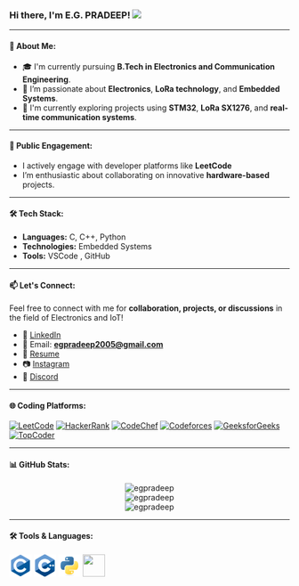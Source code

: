 ### Hi there, I'm E.G. PRADEEP! <img src="https://raw.githubusercontent.com/MartinHeinz/MartinHeinz/master/wave.gif" width="30px">

---

#### 🚀 About Me:

- 🎓 I'm currently pursuing **B.Tech in Electronics and Communication Engineering**.
- 🔬 I’m passionate about **Electronics**, **LoRa technology**, and **Embedded Systems**.
- 🤝 I'm currently exploring projects using **STM32**, **LoRa SX1276**, and **real-time communication systems**.

---

#### 🎤 Public Engagement:

- I actively engage with developer platforms like **LeetCode**
- I’m enthusiastic about collaborating on innovative **hardware-based** projects.

---

#### 🛠️ Tech Stack:

- **Languages:** C, C++, Python
- **Technologies:** Embedded Systems
- **Tools:** VSCode , GitHub


---

#### 📫 Let's Connect:

Feel free to connect with me for **collaboration, projects, or discussions** in the field of Electronics and IoT!

- 💼 [LinkedIn](https://linkedin.com/in/e.g.pradeep)
- 📧 Email: **egpradeep2005@gmail.com**
- 📄 [Resume](https://drive.google.com/file/d/1l2Oi3cH2F4gr7ECJvLGHn9tm1aWu0qih/view?usp=sharing)
- 📷 [Instagram](https://instagram.com/the_nameis_eg)
- 💬 [Discord](https://discord.gg/e.g.pradeep_85743)

---

#### 🌐 Coding Platforms:

[![LeetCode](https://img.shields.io/badge/LeetCode-egpradeep-orange)](https://www.leetcode.com/egpradeep)
[![HackerRank](https://img.shields.io/badge/HackerRank-Profile-green)](https://www.hackerrank.com/profile/ra2211004050026)
[![CodeChef](https://img.shields.io/badge/CodeChef-real_bug_83-brightgreen)](https://www.codechef.com/users/real_bug_83)
[![Codeforces](https://img.shields.io/badge/Codeforces-e.g.pradeep-blue)](https://codeforces.com/profile/e.g.pradeep)
[![GeeksforGeeks](https://img.shields.io/badge/GFG-egpradej1mw-success)](https://auth.geeksforgeeks.org/user/egpradej1mw)
[![TopCoder](https://img.shields.io/badge/TopCoder-e.g.pradeep-purple)](https://www.topcoder.com/members/e.g.pradeep)

---

#### 📊 GitHub Stats:

<p align="center">
  <img src="https://github-readme-stats.vercel.app/api?username=egpradeep&show_icons=true&locale=en" alt="egpradeep" />
  <br>
  <img src="https://github-readme-stats.vercel.app/api/top-langs?username=egpradeep&show_icons=true&locale=en&layout=compact" alt="egpradeep" />
  <br>
  <img src="https://github-readme-streak-stats.herokuapp.com/?user=egpradeep" alt="egpradeep" />
</p>

---

#### 🛠️ Tools & Languages:

<p>
  <img src="https://raw.githubusercontent.com/devicons/devicon/master/icons/c/c-original.svg" width="40" height="40" />
  <img src="https://raw.githubusercontent.com/devicons/devicon/master/icons/cplusplus/cplusplus-original.svg" width="40" height="40" />
  <img src="https://raw.githubusercontent.com/devicons/devicon/master/icons/python/python-original.svg" width="40" height="40" />
  <img src="https://www.vectorlogo.zone/logos/git-scm/git-scm-icon.svg" width="40" height="40" />
  
</p>
